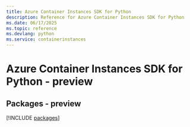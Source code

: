 ```yaml
---
title: Azure Container Instances SDK for Python
description: Reference for Azure Container Instances SDK for Python
ms.date: 06/17/2025
ms.topic: reference
ms.devlang: python
ms.service: containerinstances
---
```

# Azure Container Instances SDK for Python - preview
## Packages - preview
[!INCLUDE [packages](container-instances-index.md)]